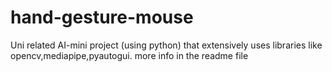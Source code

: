 # hand-gesture-mouse
Uni related AI-mini project (using python) that extensively uses libraries like opencv,mediapipe,pyautogui.
more info in the readme file

